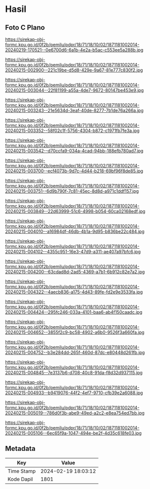 # Hasil

## Foto C Plano

https://sirekap-obj-formc.kpu.go.id/0f2b/pemilu/pdpr/18/71/18/10/02/1871181002014-20240219-170521--0e6700d6-6a1b-4e2a-b5ac-c553ee5a288b.jpg

https://sirekap-obj-formc.kpu.go.id/0f2b/pemilu/pdpr/18/71/18/10/02/1871181002014-20240215-002900--221c19be-d5d8-429e-9a67-81e777c830f2.jpg

https://sirekap-obj-formc.kpu.go.id/0f2b/pemilu/pdpr/18/71/18/10/02/1871181002014-20240215-003044--22f81199-a55a-4de7-9672-80147be453e9.jpg

https://sirekap-obj-formc.kpu.go.id/0f2b/pemilu/pdpr/18/71/18/10/02/1871181002014-20240215-003243--21e5634d-3eaf-40de-8277-7b1de76a266a.jpg

https://sirekap-obj-formc.kpu.go.id/0f2b/pemilu/pdpr/18/71/18/10/02/1871181002014-20240215-003352--58f02c1f-5756-4304-b872-c1971fb7fe3a.jpg

https://sirekap-obj-formc.kpu.go.id/0f2b/pemilu/pdpr/18/71/18/10/02/1871181002014-20240215-003542--d70ccfa9-034a-4cad-94bb-188efb780ad7.jpg

https://sirekap-obj-formc.kpu.go.id/0f2b/pemilu/pdpr/18/71/18/10/02/1871181002014-20240215-003700--ecf4073b-9d7c-4d44-b218-69bf96f8de85.jpg

https://sirekap-obj-formc.kpu.go.id/0f2b/pemilu/pdpr/18/71/18/10/02/1871181002014-20240215-003751--6d9b790f-7c81-45ec-8d8d-a971c1ddf157.jpg

https://sirekap-obj-formc.kpu.go.id/0f2b/pemilu/pdpr/18/71/18/10/02/1871181002014-20240215-003849--22d63999-51c6-4998-b054-60ca02168edf.jpg

https://sirekap-obj-formc.kpu.go.id/0f2b/pemilu/pdpr/18/71/18/10/02/1871181002014-20240215-004010--a16984df-46db-4b1a-9d95-b836be22c484.jpg

https://sirekap-obj-formc.kpu.go.id/0f2b/pemilu/pdpr/18/71/18/10/02/1871181002014-20240215-004102--4355c951-16e3-47d9-a311-ae407a97bfc6.jpg

https://sirekap-obj-formc.kpu.go.id/0f2b/pemilu/pdpr/18/71/18/10/02/1871181002014-20240215-004200--63cdad8d-2ad5-4369-a7b1-6b912c82e7a2.jpg

https://sirekap-obj-formc.kpu.go.id/0f2b/pemilu/pdpr/18/71/18/10/02/1871181002014-20240215-004322--4aecb836-a175-4d43-89fe-fd2e9e3533fa.jpg

https://sirekap-obj-formc.kpu.go.id/0f2b/pemilu/pdpr/18/71/18/10/02/1871181002014-20240215-004424--295fc246-033a-4101-baa6-ab4f150caadc.jpg

https://sirekap-obj-formc.kpu.go.id/0f2b/pemilu/pdpr/18/71/18/10/02/1871181002014-20240215-004652--3855f2c9-bc58-4902-a6b0-9526f3a660fa.jpg

https://sirekap-obj-formc.kpu.go.id/0f2b/pemilu/pdpr/18/71/18/10/02/1871181002014-20240215-004752--b3e284dd-265f-460d-87dc-e80448d261fb.jpg

https://sirekap-obj-formc.kpu.go.id/0f2b/pemilu/pdpr/18/71/18/10/02/1871181002014-20240215-004845--7e3137b6-d708-40c8-91da-f8d32d937115.jpg

https://sirekap-obj-formc.kpu.go.id/0f2b/pemilu/pdpr/18/71/18/10/02/1871181002014-20240215-004933--b9419076-44f2-4ef7-9710-cfb39e2a6088.jpg

https://sirekap-obj-formc.kpu.go.id/0f2b/pemilu/pdpr/18/71/18/10/02/1871181002014-20240215-005019--786d0f3b-abe9-49ed-a2c2-e8ea754ed7bb.jpg

https://sirekap-obj-formc.kpu.go.id/0f2b/pemilu/pdpr/18/71/18/10/02/1871181002014-20240215-005106--6ec65f9a-1047-494e-be2f-4d35c618fe03.jpg


## Metadata

| Key        | Value               |
| ---------- | ------------------- |
| Time Stamp | 2024-02-19 18:03:12 |
| Kode Dapil | 1801                |



